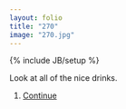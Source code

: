 ```yaml
---
layout: folio
title: "270"
image: "270.jpg"
---
```

{% include JB/setup %}

<div class="copy">
	<p>Look at all of the nice drinks.</p>
</div>

<div class="choice">
	<ol>
		<li><a href="273.html">
			Continue
</a></li>
	</ol>
</div>